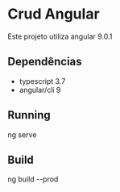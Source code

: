 # Crud Angular

   Este projeto utiliza angular 9.0.1

## Dependências

  - typescript 3.7
  - angular/cli 9


## Running

  ng serve

## Build

  ng build --prod



